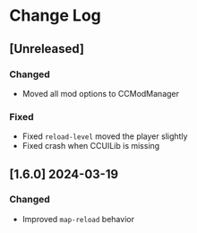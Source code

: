 <!-- markdownlint-disable MD013 MD024 -->

# Change Log

## [Unreleased]

### Changed

- Moved all mod options to CCModManager

### Fixed

- Fixed `reload-level` moved the player slightly
- Fixed crash when CCUILib is missing

## [1.6.0] 2024-03-19

### Changed

- Improved `map-reload` behavior
